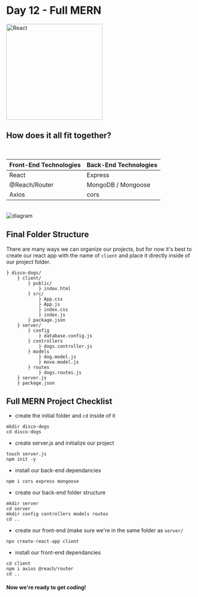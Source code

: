# Day 12 - Full MERN

<img src="https://raw.githubusercontent.com/adion81/mern-lectures/master/assets/React-icon.svg" width="256px" alt="React" />

## How does it all fit together?

<br>

| Front-End Technologies | Back-End Technologies |
|------------------------|-----------------------|
| React                  | Express               |
| @Reach/Router          | MongoDB / Mongoose    |
| Axios                  | cors                  |

<br>

<img src="https://raw.githubusercontent.com/adion81/mern-lectures/master/assets/MERN-req-res.png" alt="diagram" />

<br>

## Final Folder Structure

There are many ways we can organize our projects, but for now it's best to create our react app with the name of `client` and place it directly inside of our project folder.

```
├ disco-dogs/
    ├ client/
        ├ public/
            ├ index.html
        ├ src/
            ├ App.css
            ├ App.js
            ├ index.css
            ├ index.js
        ├ package.json
    ├ server/
        ├ config
            ├ database.config.js
        ├ controllers
            ├ dogs.controller.js
        ├ models
            ├ dog.model.js
            ├ move.model.js
        ├ routes
            ├ dogs.routes.js
    ├ server.js
    ├ package.json
```

## Full MERN Project Checklist

* create the initial folder and `cd` inside of it

``` 
mkdir disco-dogs
cd disco-dogs
```

* create server.js and initialize our project

```
touch server.js
npm init -y
```

* install our back-end dependancies 

```
npm i cors express mongoose
```

* create our back-end folder structure

```
mkdir server
cd server
mkdir config controllers models routes
cd ..
```

* create our front-end (make sure we're in the same folder as ```server/```

```
npx create-react-app client
```

* install our front-end dependancies

```
cd client
npm i axios @reach/router
cd ..
```

#### Now we're ready to get coding!
